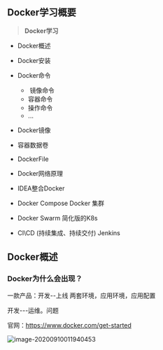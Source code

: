 ## Docker学习概要

> **Docker学习**

- Docker概述
- Docker安装
- Docker命令
  - ​	镜像命令
  - 容器命令
  - 操作命令
  - ...

- Docker镜像

- 容器数据卷

- DockerFile

- Docker网络原理

- IDEA整合Docker

- Docker Compose Docker 集群

- Docker Swarm 简化版的K8s

- CI\CD (持续集成、持续交付) Jenkins

  

## Docker概述

### Docker为什么会出现？

一款产品：开发--上线 两套环境，应用环境，应用配置

开发---运维。问题

官网：https://www.docker.com/get-started

![image-20200910011940453](D:\study\markdown\StudyNoteRepository\三、Docker学习笔记\images\image-20200910011940453.png)